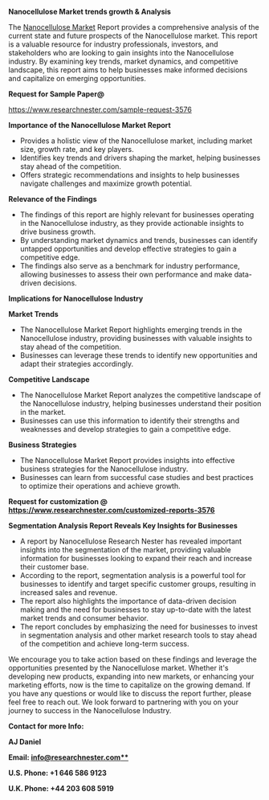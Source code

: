 ﻿<a name="_hlk168649135"></a><a name="_hlk167721000"></a><a name="_hlk169704084"></a>**Nanocellulose Market trends growth & Analysis**

The [Nanocellulose Market](https://www.researchnester.com/reports/nanocellulose-market/3576) Report provides a comprehensive analysis of the current state and future prospects of the Nanocellulose market. This report is a valuable resource for industry professionals, investors, and stakeholders who are looking to gain insights into the Nanocellulose industry. By examining key trends, market dynamics, and competitive landscape, this report aims to help businesses make informed decisions and capitalize on emerging opportunities.

**Request for Sample Paper@**

<https://www.researchnester.com/sample-request-3576>

**Importance of the Nanocellulose Market Report**

- Provides a holistic view of the Nanocellulose market, including market size, growth rate, and key players.
- Identifies key trends and drivers shaping the market, helping businesses stay ahead of the competition.
- Offers strategic recommendations and insights to help businesses navigate challenges and maximize growth potential.

**Relevance of the Findings**	

- The findings of this report are highly relevant for businesses operating in the Nanocellulose industry, as they provide actionable insights to drive business growth.
- By understanding market dynamics and trends, businesses can identify untapped opportunities and develop effective strategies to gain a competitive edge.
- The findings also serve as a benchmark for industry performance, allowing businesses to assess their own performance and make data-driven decisions.

**Implications for Nanocellulose  Industry**

**Market Trends**

- The Nanocellulose Market Report highlights emerging trends in the Nanocellulose industry, providing businesses with valuable insights to stay ahead of the competition.
- Businesses can leverage these trends to identify new opportunities and adapt their strategies accordingly.

**Competitive Landscape**

- The Nanocellulose Market Report analyzes the competitive landscape of the Nanocellulose industry, helping businesses understand their position in the market.
- Businesses can use this information to identify their strengths and weaknesses and develop strategies to gain a competitive edge.

**Business Strategies**

- The Nanocellulose Market Report provides insights into effective business strategies for the Nanocellulose industry.
- Businesses can learn from successful case studies and best practices to optimize their operations and achieve growth.

**Request for customization @ <https://www.researchnester.com/customized-reports-3576>**

**Segmentation Analysis Report Reveals Key Insights for Businesses**

- A report by Nanocellulose Research Nester has revealed important insights into the segmentation of the market, providing valuable information for businesses looking to expand their reach and increase their customer base.
- According to the report, segmentation analysis is a powerful tool for businesses to identify and target specific customer groups, resulting in increased sales and revenue.
- The report also highlights the importance of data-driven decision making and the need for businesses to stay up-to-date with the latest market trends and consumer behavior.
- The report concludes by emphasizing the need for businesses to invest in segmentation analysis and other market research tools to stay ahead of the competition and achieve long-term success.

We encourage you to take action based on these findings and leverage the opportunities presented by the Nanocellulose market. Whether it's developing new products, expanding into new markets, or enhancing your marketing efforts, now is the time to capitalize on the growing demand. If you have any questions or would like to discuss the report further, please feel free to reach out. We look forward to partnering with you on your journey to success in the Nanocellulose Industry.

**Contact for more Info:**

**AJ Daniel**

**Email: [info@researchnester.com**](mailto:info@researchnester.com "mailto:info@researchnester.com")**

**U.S. Phone: +1 646 586 9123**

**U.K. Phone: +44 203 608 5919**



